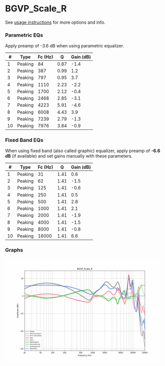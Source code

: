 # BGVP_Scale_R
See [usage instructions](https://github.com/jaakkopasanen/AutoEq#usage) for more options and info.

### Parametric EQs
Apply preamp of -3.6 dB when using parametric equalizer.

|   # | Type    |   Fc (Hz) |    Q |   Gain (dB) |
|-----|---------|-----------|------|-------------|
|   1 | Peaking |        84 | 0.87 |        -1.4 |
|   2 | Peaking |       387 | 0.99 |         1.2 |
|   3 | Peaking |       797 | 0.95 |         3.7 |
|   4 | Peaking |      1110 | 2.23 |        -2.2 |
|   5 | Peaking |      1700 | 2.12 |        -0.4 |
|   6 | Peaking |      2468 | 2.85 |        -3.1 |
|   7 | Peaking |      4223 | 5.91 |        -4.6 |
|   8 | Peaking |      6008 | 4.43 |         3.9 |
|   9 | Peaking |      7239 | 2.79 |        -1.3 |
|  10 | Peaking |      7976 | 3.84 |        -0.9 |

### Fixed Band EQs
When using fixed band (also called graphic) equalizer, apply preamp of **-6.6 dB** (if available) and set gains manually with these parameters.

|   # | Type    |   Fc (Hz) |    Q |   Gain (dB) |
|-----|---------|-----------|------|-------------|
|   1 | Peaking |        31 | 1.41 |         0.6 |
|   2 | Peaking |        62 | 1.41 |        -1.5 |
|   3 | Peaking |       125 | 1.41 |        -0.6 |
|   4 | Peaking |       250 | 1.41 |         0.5 |
|   5 | Peaking |       500 | 1.41 |         2.8 |
|   6 | Peaking |      1000 | 1.41 |         2.1 |
|   7 | Peaking |      2000 | 1.41 |        -1.9 |
|   8 | Peaking |      4000 | 1.41 |        -1.5 |
|   9 | Peaking |      8000 | 1.41 |        -0.8 |
|  10 | Peaking |     16000 | 1.41 |         6.6 |

### Graphs
![](./BGVP_Scale_R.png)
